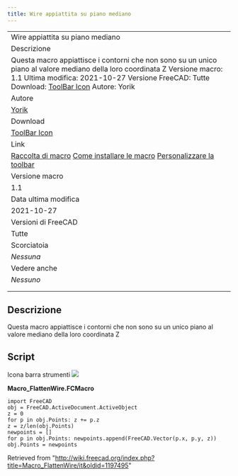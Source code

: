 ```yaml
---
title: Wire appiattita su piano mediano
---
```


|                                                                                                                                                                                                                                                                                                |
| ---------------------------------------------------------------------------------------------------------------------------------------------------------------------------------------------------------------------------------------------------------------------------------------------- |
| Wire appiattita su piano mediano                                                                                                                                                                                                                                                               |
| Descrizione                                                                                                                                                                                                                                                                                    |
| Questa macro appiattisce i contorni che non sono su un unico piano al valore mediano della loro coordinata Z Versione macro: 1.1 Ultima modifica: 2021-10-27 Versione FreeCAD: Tutte Download: [ToolBar Icon](https://www.freecadweb.org/wiki/images/2/2f/Macro_FlattenWire.png) Autore: Yorik |
| Autore                                                                                                                                                                                                                                                                                         |
| [Yorik](/User:Yorik "User:Yorik")                                                                                                                                                                                                                                                              |
| Download                                                                                                                                                                                                                                                                                       |
| [ToolBar Icon](https://www.freecadweb.org/wiki/images/2/2f/Macro_FlattenWire.png)                                                                                                                                                                                                              |
| Link                                                                                                                                                                                                                                                                                           |
| [Raccolta di macro](/Macros_recipes/it "Macros recipes/it") [Come installare le macro](/How_to_install_macros/it "How to install macros/it") [Personalizzare la toolbar](/Customize_Toolbars/it "Customize Toolbars/it")                                                                       |
| Versione macro                                                                                                                                                                                                                                                                                 |
| 1.1                                                                                                                                                                                                                                                                                            |
| Data ultima modifica                                                                                                                                                                                                                                                                           |
| 2021-10-27                                                                                                                                                                                                                                                                                     |
| Versioni di FreeCAD                                                                                                                                                                                                                                                                            |
| Tutte                                                                                                                                                                                                                                                                                          |
| Scorciatoia                                                                                                                                                                                                                                                                                    |
| _Nessuna_                                                                                                                                                                                                                                                                                      |
| Vedere anche                                                                                                                                                                                                                                                                                   |
| _Nessuno_                                                                                                                                                                                                                                                                                      |
|                                                                                                                                                                                                                                                                                                |
|                                                                                                                                                                                                                                                                                                |

## Descrizione

Questa macro appiattisce i contorni che non sono su un unico piano al valore mediano della loro coordinata Z

## Script

Icona barra strumenti
![](/images/Macro_FlattenWire.png)

**Macro_FlattenWire.FCMacro**

```
import FreeCAD
obj = FreeCAD.ActiveDocument.ActiveObject
z = 0
for p in obj.Points: z += p.z
z = z/len(obj.Points)
newpoints = []
for p in obj.Points: newpoints.append(FreeCAD.Vector(p.x, p.y, z))
obj.Points = newpoints
```

Retrieved from "<http://wiki.freecad.org/index.php?title=Macro_FlattenWire/it&oldid=1197495>"
